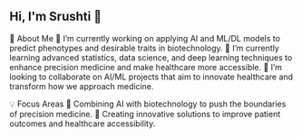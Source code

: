 ## Hi, I'm Srushti 👋

🌿 About Me
🔭 I’m currently working on applying AI and ML/DL models to predict phenotypes and desirable traits in biotechnology.
🌱 I’m currently learning advanced statistics, data science, and deep learning techniques to enhance precision medicine and make healthcare more accessible.
👯 I’m looking to collaborate on AI/ML projects that aim to innovate healthcare and transform how we approach medicine.


💡 Focus Areas
🤖 Combining AI with biotechnology to push the boundaries of precision medicine.
💊 Creating innovative solutions to improve patient outcomes and healthcare accessibility.
